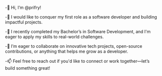 -👋 Hi, I’m @prifry!

-👀 I would like to conquer my first role as a software developer and building impactful projects.

-🌱 I recently completed my Bachelor’s in Software Development, and I'm eager to apply my skills to real-world challenges.

-💞️ I’m eager to collaborate on innovative tech projects, open-source contributions, or anything that helps me grow as a developer.

-📫 Feel free to reach out if you'd like to connect or work together—let’s build something great!


<!---
prifry/prifry is a ✨ special ✨ repository because its `README.md` (this file) appears on your GitHub profile.
You can click the Preview link to take a look at your changes.
--->
